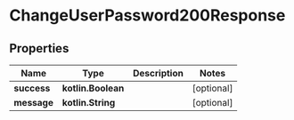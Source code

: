 
# ChangeUserPassword200Response

## Properties
| Name | Type | Description | Notes |
| ------------ | ------------- | ------------- | ------------- |
| **success** | **kotlin.Boolean** |  |  [optional] |
| **message** | **kotlin.String** |  |  [optional] |



